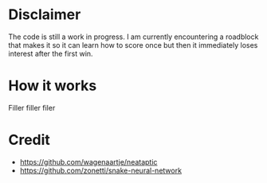 # Disclaimer
The code is still a work in progress. I am currently encountering a roadblock that makes it so it can learn how to score once but then it immediately loses interest after the first win.


# How it works
Filler filler filer


# Credit
- https://github.com/wagenaartje/neataptic
- https://github.com/zonetti/snake-neural-network

